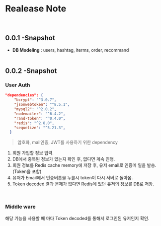 # Realease Note
\
[]()
## **0.0.1** -Snapshot
* **DB Modeling** : users, hashtag, iterms, order, recommand
\
\
[]()
## **0.0.2** -Snapshot
### User Auth
```json
"dependencies": {
    "bcrypt": "^3.0.7",
    "jsonwebtoken": "^8.5.1",
    "mysql2": "^2.0.2",
    "nodemailer": "^6.4.2",
    "rand-token": "^0.4.0",
    "redis": "^2.8.0",
    "sequelize": "^5.21.3",
  }
```
> 암호화, mail인증, JWT를 사용하기 위한 dependency
\
[]()

1. 회원 가입할 정보 입력.
2. DB에서 중복된 정보가 있는지 확인 후, 없다면 계속 진행.
3. 회원 정보를 Redis cache memory에 저장 후, 유저 email로 인증메 일을 발송. (Token을 포함)
4. 유저가 Email에서 인증버튼을 누를시 token이 다시 서버로 돌아옴.
5. Token decoded 결과 문제가 없다면 Redis에 있던 유저의 정보를 DB로 저장.

\
[]()
### Middle ware
해당 기능을 사용할 때 마다 Token decoded를 통해서 로그인된 유저인지 확인.



